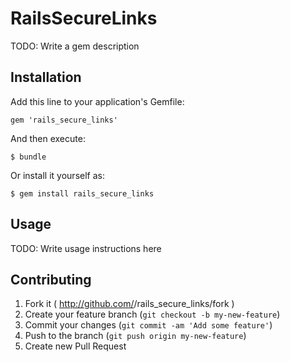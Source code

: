 # RailsSecureLinks

TODO: Write a gem description

## Installation

Add this line to your application's Gemfile:

    gem 'rails_secure_links'

And then execute:

    $ bundle

Or install it yourself as:

    $ gem install rails_secure_links

## Usage

TODO: Write usage instructions here

## Contributing

1. Fork it ( http://github.com/<my-github-username>/rails_secure_links/fork )
2. Create your feature branch (`git checkout -b my-new-feature`)
3. Commit your changes (`git commit -am 'Add some feature'`)
4. Push to the branch (`git push origin my-new-feature`)
5. Create new Pull Request
